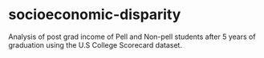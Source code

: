# socioeconomic-disparity
Analysis of post grad income of Pell and Non-pell students after 5 years of graduation using the U.S College Scorecard dataset.
